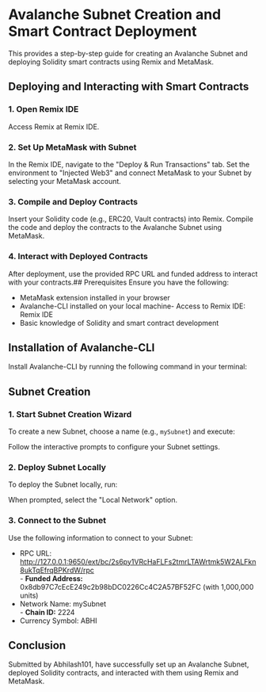 # Avalanche Subnet Creation and Smart Contract Deployment
This provides a step-by-step guide for creating an Avalanche Subnet and deploying Solidity smart contracts using Remix and MetaMask.
## Deploying and Interacting with Smart Contracts
### 1. Open Remix IDE
Access Remix at Remix IDE.
### 2. Set Up MetaMask with Subnet
In the Remix IDE, navigate to the "Deploy & Run Transactions" tab. Set the environment to "Injected Web3" and connect MetaMask to your Subnet by selecting your MetaMask account.
### 3. Compile and Deploy Contracts
Insert your Solidity code (e.g., ERC20, Vault contracts) into Remix. Compile the code and deploy the contracts to the Avalanche Subnet using MetaMask.
### 4. Interact with Deployed Contracts
After deployment, use the provided RPC URL and funded address to interact with your contracts.## Prerequisites
Ensure you have the following:
- MetaMask extension installed in your browser
- Avalanche-CLI installed on your local machine- Access to Remix IDE: Remix IDE
- Basic knowledge of Solidity and smart contract development
## Installation of Avalanche-CLI
Install Avalanche-CLI by running the following command in your terminal:

## Subnet Creation
### 1. Start Subnet Creation Wizard
To create a new Subnet, choose a name (e.g., `mySubnet`) and execute:

Follow the interactive prompts to configure your Subnet settings.
### 2. Deploy Subnet Locally
To deploy the Subnet locally, run:

When prompted, select the "Local Network" option.
### 3. Connect to the Subnet
Use the following information to connect to your Subnet:
- RPC URL: http://127.0.0.1:9650/ext/bc/2s6py1VRcHaFLFs2tmrLTAWrtmk5W2ALFkn8ukTqEfrqBPKrdW/rpc <br /> - **Funded Address:** 0x8db97C7cEcE249c2b98bDC0226Cc4C2A57BF52FC (with 1,000,000 units)
- Network Name: mySubnet  <br /> - **Chain ID:** 2224
- Currency Symbol: ABHI  

## Conclusion
Submitted by Abhilash101, have successfully set up an Avalanche Subnet, deployed Solidity contracts, and interacted with them using Remix and MetaMask.
